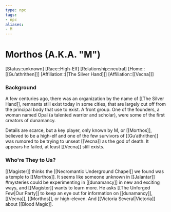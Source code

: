 ```yaml
---
type: npc
tags: 
- npc
aliases:
- M
---
```


# Morthos (A.K.A. "M")
[Status::unknown]
[Race::High-Elf]
[Relationship::neutral]
[Home::[[Gu’athrithen]]]
[Affiliation::[[The Silver Hand]]]
[Affiliation::[[Vecna]]]

### Background
A few centuries ago, there was an organization by the name of [[The Silver Hand]], remnants still exist today in some cities, that are largely cut off from the principal body that use to exist. A front group. One of the founders, a woman named Opal (a talented warrior and scholar), were some of the first creators of dunamancy. 

Details are scarce, but a key player, only known by M, or [[Morthos]], believed to be a high-elf and one of the few survivors of [[Gu’athrithen]] was rumored to be trying to unseat [[Vecna]] as the god of death. It appears he failed, at least [[Vecna]] still exists.

### Who're They to Us?
[[Magister]] thinks the [[Necromantic Underground Chapel]] we found was a temple to [[Morthos]]. It seems like someone unknown in [[Jalantar]] #mysteries  could be experimenting in [[dunamancy]] in new and exciting ways, and [[Magister]] wants to learn more. He asks [[The Unforged Few|Our Party]] to keep an eye out for information on [[dunamancy]], [[Vecna]], [[Morthos]], or high-eleven. And [[Victoria Several|Victoria]] about [[Blood Magic]]. 